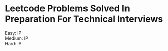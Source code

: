 # Leetcode Problems Solved In Preparation For Technical Interviews
Easy: IP  
Medium: IP   
Hard: IP
